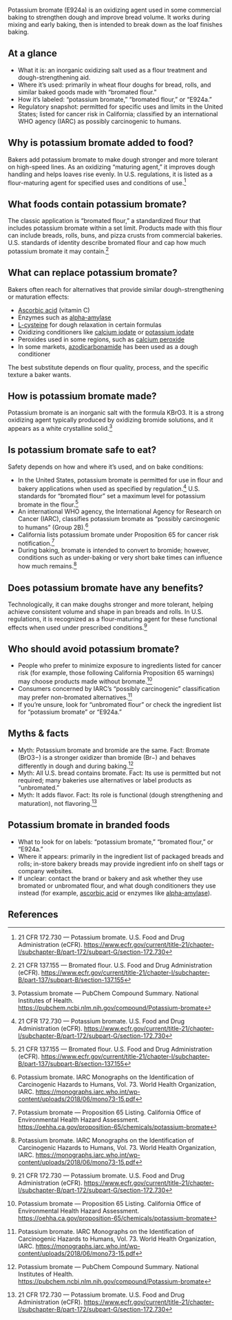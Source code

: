 Potassium bromate (E924a) is an oxidizing agent used in some commercial baking to strengthen dough and improve bread volume. It works during mixing and early baking, then is intended to break down as the loaf finishes baking.

<!--more-->

## At a glance
- What it is: an inorganic oxidizing salt used as a flour treatment and dough-strengthening aid.
- Where it’s used: primarily in wheat flour doughs for bread, rolls, and similar baked goods made with “bromated flour.”
- How it’s labeled: “potassium bromate,” “bromated flour,” or “E924a.”
- Regulatory snapshot: permitted for specific uses and limits in the United States; listed for cancer risk in California; classified by an international WHO agency (IARC) as possibly carcinogenic to humans.

## Why is potassium bromate added to food?
Bakers add potassium bromate to make dough stronger and more tolerant on high-speed lines. As an oxidizing “maturing agent,” it improves dough handling and helps loaves rise evenly. In U.S. regulations, it is listed as a flour-maturing agent for specified uses and conditions of use.[^1]

## What foods contain potassium bromate?
The classic application is “bromated flour,” a standardized flour that includes potassium bromate within a set limit. Products made with this flour can include breads, rolls, buns, and pizza crusts from commercial bakeries. U.S. standards of identity describe bromated flour and cap how much potassium bromate it may contain.[^2]

## What can replace potassium bromate?
Bakers often reach for alternatives that provide similar dough-strengthening or maturation effects:
- [Ascorbic acid](/e300-ascorbic-acid) (vitamin C)
- Enzymes such as [alpha-amylase](/e1100-alpha-amylase)
- [L-cysteine](/e920-l-cysteine) for dough relaxation in certain formulas
- Oxidizing conditioners like [calcium iodate](/e916-calcium-iodate) or [potassium iodate](/e917-potassium-iodate)
- Peroxides used in some regions, such as [calcium peroxide](/e930-calcium-peroxide)
- In some markets, [azodicarbonamide](/e927a-azodicarbonamide) has been used as a dough conditioner

The best substitute depends on flour quality, process, and the specific texture a baker wants.

## How is potassium bromate made?
Potassium bromate is an inorganic salt with the formula KBrO3. It is a strong oxidizing agent typically produced by oxidizing bromide solutions, and it appears as a white crystalline solid.[^3]

## Is potassium bromate safe to eat?
Safety depends on how and where it’s used, and on bake conditions:
- In the United States, potassium bromate is permitted for use in flour and bakery applications when used as specified by regulation.[^1] U.S. standards for “bromated flour” set a maximum level for potassium bromate in the flour.[^2]
- An international WHO agency, the International Agency for Research on Cancer (IARC), classifies potassium bromate as “possibly carcinogenic to humans” (Group 2B).[^4]
- California lists potassium bromate under Proposition 65 for cancer risk notification.[^5]
- During baking, bromate is intended to convert to bromide; however, conditions such as under-baking or very short bake times can influence how much remains.[^4]

## Does potassium bromate have any benefits?
Technologically, it can make doughs stronger and more tolerant, helping achieve consistent volume and shape in pan breads and rolls. In U.S. regulations, it is recognized as a flour-maturing agent for these functional effects when used under prescribed conditions.[^1]

## Who should avoid potassium bromate?
- People who prefer to minimize exposure to ingredients listed for cancer risk (for example, those following California Proposition 65 warnings) may choose products made without bromate.[^5]
- Consumers concerned by IARC’s “possibly carcinogenic” classification may prefer non-bromated alternatives.[^4]
- If you’re unsure, look for “unbromated flour” or check the ingredient list for “potassium bromate” or “E924a.”

## Myths & facts
- Myth: Potassium bromate and bromide are the same. Fact: Bromate (BrO3−) is a stronger oxidizer than bromide (Br−) and behaves differently in dough and during baking.[^3]
- Myth: All U.S. bread contains bromate. Fact: Its use is permitted but not required; many bakeries use alternatives or label products as “unbromated.”
- Myth: It adds flavor. Fact: Its role is functional (dough strengthening and maturation), not flavoring.[^1]

## Potassium bromate in branded foods
- What to look for on labels: “potassium bromate,” “bromated flour,” or “E924a.”
- Where it appears: primarily in the ingredient list of packaged breads and rolls; in-store bakery breads may provide ingredient info on shelf tags or company websites.
- If unclear: contact the brand or bakery and ask whether they use bromated or unbromated flour, and what dough conditioners they use instead (for example, [ascorbic acid](/e300-ascorbic-acid) or enzymes like [alpha-amylase](/e1100-alpha-amylase)).

## References
[^1]: 21 CFR 172.730 — Potassium bromate. U.S. Food and Drug Administration (eCFR). https://www.ecfr.gov/current/title-21/chapter-I/subchapter-B/part-172/subpart-G/section-172.730
[^2]: 21 CFR 137.155 — Bromated flour. U.S. Food and Drug Administration (eCFR). https://www.ecfr.gov/current/title-21/chapter-I/subchapter-B/part-137/subpart-B/section-137.155
[^3]: Potassium bromate — PubChem Compound Summary. National Institutes of Health. https://pubchem.ncbi.nlm.nih.gov/compound/Potassium-bromate
[^4]: Potassium bromate. IARC Monographs on the Identification of Carcinogenic Hazards to Humans, Vol. 73. World Health Organization, IARC. https://monographs.iarc.who.int/wp-content/uploads/2018/06/mono73-15.pdf
[^5]: Potassium bromate — Proposition 65 Listing. California Office of Environmental Health Hazard Assessment. https://oehha.ca.gov/proposition-65/chemicals/potassium-bromate
